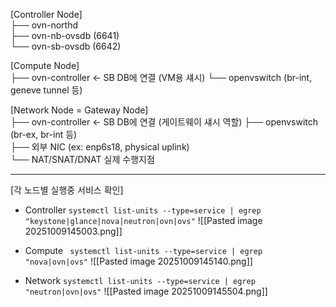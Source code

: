 [Controller Node]  
 ├── ovn-northd  
 ├── ovn-nb-ovsdb (6641)  
 └── ovn-sb-ovsdb (6642)

[Compute Node]  
 ├── ovn-controller ← SB DB에 연결 (VM용 섀시)
 └── openvswitch (br-int, geneve tunnel 등)


[Network Node = Gateway Node]  
 ├── ovn-controller ← SB DB에 연결 (게이트웨이 섀시 역할)
 ├── openvswitch (br-ex, br-int 등)  
 ├── 외부 NIC (ex: enp6s18, physical uplink)  
 └── NAT/SNAT/DNAT 실제 수행지점
 
---
[각 노드별 실행중 서비스 확인]
- Controller
  `systemctl list-units --type=service | egrep "keystone|glance|nova|neutron|ovn|ovs"`
	![[Pasted image 20251009145003.png]]

- Compute
  ` systemctl list-units --type=service | egrep "nova|ovn|ovs"`
	![[Pasted image 20251009145140.png]]

- Network
  `systemctl list-units --type=service | egrep "neutron|ovn|ovs"`
	![[Pasted image 20251009145504.png]]


